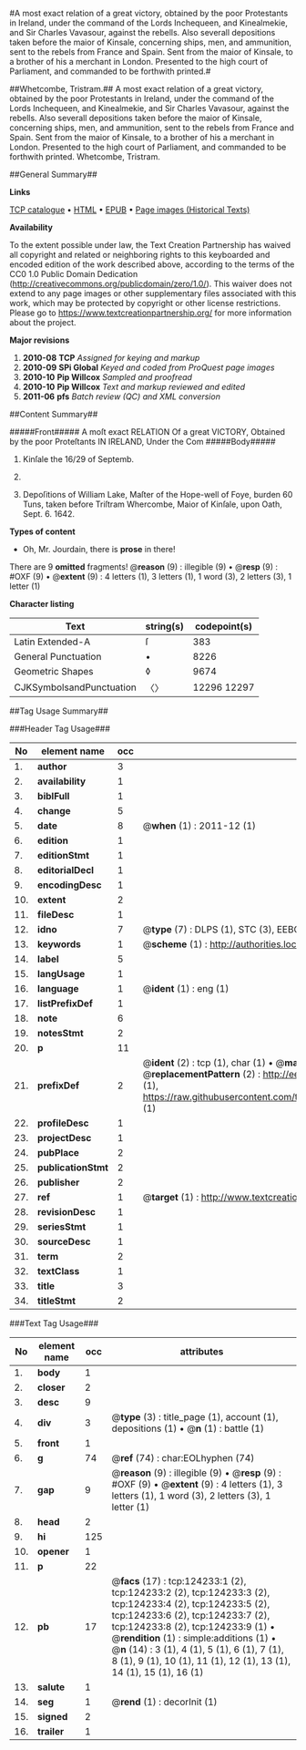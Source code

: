 #A most exact relation of a great victory, obtained by the poor Protestants in Ireland, under the command of the Lords Inchequeen, and Kinealmekie, and Sir Charles Vavasour, against the rebells. Also severall depositions taken before the maior of Kinsale, concerning ships, men, and ammunition, sent to the rebels from France and Spain. Sent from the maior of Kinsale, to a brother of his a merchant in London. Presented to the high court of Parliament, and commanded to be forthwith printed.#

##Whetcombe, Tristram.##
A most exact relation of a great victory, obtained by the poor Protestants in Ireland, under the command of the Lords Inchequeen, and Kinealmekie, and Sir Charles Vavasour, against the rebells. Also severall depositions taken before the maior of Kinsale, concerning ships, men, and ammunition, sent to the rebels from France and Spain. Sent from the maior of Kinsale, to a brother of his a merchant in London. Presented to the high court of Parliament, and commanded to be forthwith printed.
Whetcombe, Tristram.

##General Summary##

**Links**

[TCP catalogue](http://www.ota.ox.ac.uk/tcp/)  • 
[HTML](http://tei.it.ox.ac.uk/tcp/Texts-HTML/free/A96/A96310.html)  • 
[EPUB](http://tei.it.ox.ac.uk/tcp/Texts-EPUB/free/A96/A96310.epub) • 
[Page images (Historical Texts)](https://historicaltexts.jisc.ac.uk/eebo-99871816e)

**Availability**

To the extent possible under law, the Text Creation Partnership has waived all copyright and related or neighboring rights to this keyboarded and encoded edition of the work described above, according to the terms of the CC0 1.0 Public Domain Dedication (http://creativecommons.org/publicdomain/zero/1.0/). This waiver does not extend to any page images or other supplementary files associated with this work, which may be protected by copyright or other license restrictions. Please go to https://www.textcreationpartnership.org/ for more information about the project.

**Major revisions**

1. __2010-08__ __TCP__ *Assigned for keying and markup*
1. __2010-09__ __SPi Global__ *Keyed and coded from ProQuest page images*
1. __2010-10__ __Pip Willcox__ *Sampled and proofread*
1. __2010-10__ __Pip Willcox__ *Text and markup reviewed and edited*
1. __2011-06__ __pfs__ *Batch review (QC) and XML conversion*

##Content Summary##

#####Front#####
A moſt exact RELATION Of a great VICTORY, Obtained by the poor Proteſtants IN IRELAND, Under the Com
#####Body#####

1. Kinſale the 16/29 of Septemb.
1642.

1. Depoſitions of William Lake, Maſter of the Hope-well of Foye, burden 60 Tuns, taken before Triſtram Whercombe, Maior of Kinſale, upon Oath, Sept. 6. 1642.

**Types of content**

  * Oh, Mr. Jourdain, there is **prose** in there!

There are 9 **omitted** fragments! 
 @__reason__ (9) : illegible (9)  •  @__resp__ (9) : #OXF (9)  •  @__extent__ (9) : 4 letters (1), 3 letters (1), 1 word (3), 2 letters (3), 1 letter (1)

**Character listing**


|Text|string(s)|codepoint(s)|
|---|---|---|
|Latin Extended-A|ſ|383|
|General Punctuation|•|8226|
|Geometric Shapes|◊|9674|
|CJKSymbolsandPunctuation|〈〉|12296 12297|

##Tag Usage Summary##

###Header Tag Usage###

|No|element name|occ|attributes|
|---|---|---|---|
|1.|__author__|3||
|2.|__availability__|1||
|3.|__biblFull__|1||
|4.|__change__|5||
|5.|__date__|8| @__when__ (1) : 2011-12 (1)|
|6.|__edition__|1||
|7.|__editionStmt__|1||
|8.|__editorialDecl__|1||
|9.|__encodingDesc__|1||
|10.|__extent__|2||
|11.|__fileDesc__|1||
|12.|__idno__|7| @__type__ (7) : DLPS (1), STC (3), EEBO-CITATION (1), PROQUEST (1), VID (1)|
|13.|__keywords__|1| @__scheme__ (1) : http://authorities.loc.gov/ (1)|
|14.|__label__|5||
|15.|__langUsage__|1||
|16.|__language__|1| @__ident__ (1) : eng (1)|
|17.|__listPrefixDef__|1||
|18.|__note__|6||
|19.|__notesStmt__|2||
|20.|__p__|11||
|21.|__prefixDef__|2| @__ident__ (2) : tcp (1), char (1)  •  @__matchPattern__ (2) : ([0-9\-]+):([0-9IVX]+) (1), (.+) (1)  •  @__replacementPattern__ (2) : http://eebo.chadwyck.com/downloadtiff?vid=$1&page=$2 (1), https://raw.githubusercontent.com/textcreationpartnership/Texts/master/tcpchars.xml#$1 (1)|
|22.|__profileDesc__|1||
|23.|__projectDesc__|1||
|24.|__pubPlace__|2||
|25.|__publicationStmt__|2||
|26.|__publisher__|2||
|27.|__ref__|1| @__target__ (1) : http://www.textcreationpartnership.org/docs/. (1)|
|28.|__revisionDesc__|1||
|29.|__seriesStmt__|1||
|30.|__sourceDesc__|1||
|31.|__term__|2||
|32.|__textClass__|1||
|33.|__title__|3||
|34.|__titleStmt__|2||


###Text Tag Usage###

|No|element name|occ|attributes|
|---|---|---|---|
|1.|__body__|1||
|2.|__closer__|2||
|3.|__desc__|9||
|4.|__div__|3| @__type__ (3) : title_page (1), account (1), depositions (1)  •  @__n__ (1) : battle (1)|
|5.|__front__|1||
|6.|__g__|74| @__ref__ (74) : char:EOLhyphen (74)|
|7.|__gap__|9| @__reason__ (9) : illegible (9)  •  @__resp__ (9) : #OXF (9)  •  @__extent__ (9) : 4 letters (1), 3 letters (1), 1 word (3), 2 letters (3), 1 letter (1)|
|8.|__head__|2||
|9.|__hi__|125||
|10.|__opener__|1||
|11.|__p__|22||
|12.|__pb__|17| @__facs__ (17) : tcp:124233:1 (2), tcp:124233:2 (2), tcp:124233:3 (2), tcp:124233:4 (2), tcp:124233:5 (2), tcp:124233:6 (2), tcp:124233:7 (2), tcp:124233:8 (2), tcp:124233:9 (1)  •  @__rendition__ (1) : simple:additions (1)  •  @__n__ (14) : 3 (1), 4 (1), 5 (1), 6 (1), 7 (1), 8 (1), 9 (1), 10 (1), 11 (1), 12 (1), 13 (1), 14 (1), 15 (1), 16 (1)|
|13.|__salute__|1||
|14.|__seg__|1| @__rend__ (1) : decorInit (1)|
|15.|__signed__|2||
|16.|__trailer__|1||
